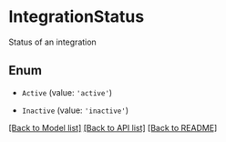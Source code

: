 # IntegrationStatus

Status of an integration

## Enum

* `Active` (value: `'active'`)

* `Inactive` (value: `'inactive'`)

[[Back to Model list]](../README.md#documentation-for-models) [[Back to API list]](../README.md#documentation-for-api-endpoints) [[Back to README]](../README.md)
